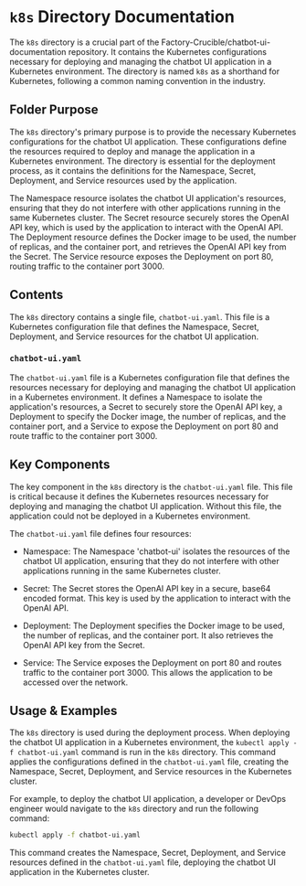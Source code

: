 
# `k8s` Directory Documentation

The `k8s` directory is a crucial part of the Factory-Crucible/chatbot-ui-documentation repository. It contains the Kubernetes configurations necessary for deploying and managing the chatbot UI application in a Kubernetes environment. The directory is named `k8s` as a shorthand for Kubernetes, following a common naming convention in the industry.

## Folder Purpose

The `k8s` directory's primary purpose is to provide the necessary Kubernetes configurations for the chatbot UI application. These configurations define the resources required to deploy and manage the application in a Kubernetes environment. The directory is essential for the deployment process, as it contains the definitions for the Namespace, Secret, Deployment, and Service resources used by the application.

The Namespace resource isolates the chatbot UI application's resources, ensuring that they do not interfere with other applications running in the same Kubernetes cluster. The Secret resource securely stores the OpenAI API key, which is used by the application to interact with the OpenAI API. The Deployment resource defines the Docker image to be used, the number of replicas, and the container port, and retrieves the OpenAI API key from the Secret. The Service resource exposes the Deployment on port 80, routing traffic to the container port 3000.

## Contents

The `k8s` directory contains a single file, `chatbot-ui.yaml`. This file is a Kubernetes configuration file that defines the Namespace, Secret, Deployment, and Service resources for the chatbot UI application.

### `chatbot-ui.yaml`

The `chatbot-ui.yaml` file is a Kubernetes configuration file that defines the resources necessary for deploying and managing the chatbot UI application in a Kubernetes environment. It defines a Namespace to isolate the application's resources, a Secret to securely store the OpenAI API key, a Deployment to specify the Docker image, the number of replicas, and the container port, and a Service to expose the Deployment on port 80 and route traffic to the container port 3000.

## Key Components

The key component in the `k8s` directory is the `chatbot-ui.yaml` file. This file is critical because it defines the Kubernetes resources necessary for deploying and managing the chatbot UI application. Without this file, the application could not be deployed in a Kubernetes environment.

The `chatbot-ui.yaml` file defines four resources:

- Namespace: The Namespace 'chatbot-ui' isolates the resources of the chatbot UI application, ensuring that they do not interfere with other applications running in the same Kubernetes cluster.

- Secret: The Secret stores the OpenAI API key in a secure, base64 encoded format. This key is used by the application to interact with the OpenAI API.

- Deployment: The Deployment specifies the Docker image to be used, the number of replicas, and the container port. It also retrieves the OpenAI API key from the Secret.

- Service: The Service exposes the Deployment on port 80 and routes traffic to the container port 3000. This allows the application to be accessed over the network.

## Usage & Examples

The `k8s` directory is used during the deployment process. When deploying the chatbot UI application in a Kubernetes environment, the `kubectl apply -f chatbot-ui.yaml` command is run in the `k8s` directory. This command applies the configurations defined in the `chatbot-ui.yaml` file, creating the Namespace, Secret, Deployment, and Service resources in the Kubernetes cluster.

For example, to deploy the chatbot UI application, a developer or DevOps engineer would navigate to the `k8s` directory and run the following command:

```bash
kubectl apply -f chatbot-ui.yaml
```

This command creates the Namespace, Secret, Deployment, and Service resources defined in the `chatbot-ui.yaml` file, deploying the chatbot UI application in the Kubernetes cluster.
